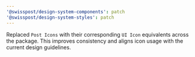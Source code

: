 ```yaml
---
'@swisspost/design-system-components': patch
'@swisspost/design-system-styles': patch
---
```


Replaced `Post Icons` with their corresponding `UI Icon` equivalents across the package. This improves consistency and aligns icon usage with the current design guidelines.
